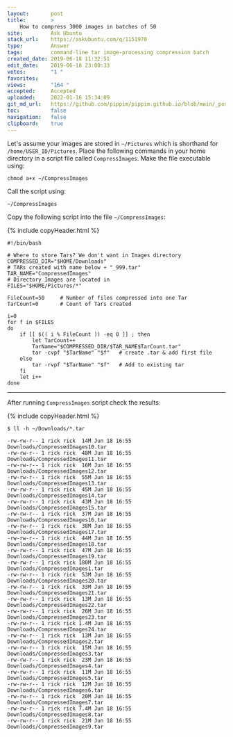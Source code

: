 ```yaml
---
layout:       post
title:        >
    How to compress 3000 images in batches of 50
site:         Ask Ubuntu
stack_url:    https://askubuntu.com/q/1151970
type:         Answer
tags:         command-line tar image-processing compression batch
created_date: 2019-06-18 11:32:51
edit_date:    2019-06-18 23:00:33
votes:        "1 "
favorites:    
views:        "164 "
accepted:     Accepted
uploaded:     2022-01-16 15:34:09
git_md_url:   https://github.com/pippim/pippim.github.io/blob/main/_posts/2019/2019-06-18-How-to-compress-3000-images-in-batches-of-50.md
toc:          false
navigation:   false
clipboard:    true
---
```


<!-- Language-all: lang-bash -->

Let's assume your images are stored in `~/Pictures` which is shorthand for `/home/USER_ID/Pictures`. Place the following commands in your home directory in a script file called `CompressImages`. Make the file executable using:

``` 
chmod a+x ~/CompressImages
```

Call the script using:

``` 
~/CompressImages
```

Copy the following script into the file `~/CompressImages`:

{% include copyHeader.html %}
``` 
#!/bin/bash

# Where to store Tars? We don't want in Images directory
COMPRESSED_DIR="$HOME/Downloads"
# TARs created with name below + "_999.tar"
TAR_NAME="CompressedImages"
# Directory Images are located in
FILES="$HOME/Pictures/*"

FileCount=50     # Number of files compressed into one Tar
TarCount=0       # Count of Tars created

i=0
for f in $FILES
do
    if [[ $(( i % FileCount )) -eq 0 ]] ; then
        let TarCount++
        TarName="$COMPRESSED_DIR/$TAR_NAME$TarCount.tar"
        tar -cvpf "$TarName" "$f"   # create .tar & add first file
    else
        tar -rvpf "$TarName" "$f"   # Add to existing tar
    fi
    let i++
done
```


----------

After running `CompressImages` script check the results:

{% include copyHeader.html %}
``` 
$ ll -h ~/Downloads/*.tar

-rw-rw-r-- 1 rick rick  14M Jun 18 16:55 Downloads/CompressedImages10.tar
-rw-rw-r-- 1 rick rick  48M Jun 18 16:55 Downloads/CompressedImages11.tar
-rw-rw-r-- 1 rick rick  16M Jun 18 16:55 Downloads/CompressedImages12.tar
-rw-rw-r-- 1 rick rick  55M Jun 18 16:55 Downloads/CompressedImages13.tar
-rw-rw-r-- 1 rick rick  45M Jun 18 16:55 Downloads/CompressedImages14.tar
-rw-rw-r-- 1 rick rick  43M Jun 18 16:55 Downloads/CompressedImages15.tar
-rw-rw-r-- 1 rick rick  37M Jun 18 16:55 Downloads/CompressedImages16.tar
-rw-rw-r-- 1 rick rick  38M Jun 18 16:55 Downloads/CompressedImages17.tar
-rw-rw-r-- 1 rick rick  44M Jun 18 16:55 Downloads/CompressedImages18.tar
-rw-rw-r-- 1 rick rick  47M Jun 18 16:55 Downloads/CompressedImages19.tar
-rw-rw-r-- 1 rick rick 180M Jun 18 16:55 Downloads/CompressedImages1.tar
-rw-rw-r-- 1 rick rick  53M Jun 18 16:55 Downloads/CompressedImages20.tar
-rw-rw-r-- 1 rick rick  33M Jun 18 16:55 Downloads/CompressedImages21.tar
-rw-rw-r-- 1 rick rick  13M Jun 18 16:55 Downloads/CompressedImages22.tar
-rw-rw-r-- 1 rick rick  26M Jun 18 16:55 Downloads/CompressedImages23.tar
-rw-rw-r-- 1 rick rick 1.4M Jun 18 16:55 Downloads/CompressedImages24.tar
-rw-rw-r-- 1 rick rick  13M Jun 18 16:55 Downloads/CompressedImages2.tar
-rw-rw-r-- 1 rick rick  15M Jun 18 16:55 Downloads/CompressedImages3.tar
-rw-rw-r-- 1 rick rick  23M Jun 18 16:55 Downloads/CompressedImages4.tar
-rw-rw-r-- 1 rick rick  11M Jun 18 16:55 Downloads/CompressedImages5.tar
-rw-rw-r-- 1 rick rick  12M Jun 18 16:55 Downloads/CompressedImages6.tar
-rw-rw-r-- 1 rick rick  20M Jun 18 16:55 Downloads/CompressedImages7.tar
-rw-rw-r-- 1 rick rick 7.4M Jun 18 16:55 Downloads/CompressedImages8.tar
-rw-rw-r-- 1 rick rick  21M Jun 18 16:55 Downloads/CompressedImages9.tar
```


